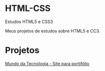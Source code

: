 # HTML-CSS
 Estudos HTML5 e CSS3

Meus projetos de estudos sobre HTML5 e CC3.

<h1>Projetos</h1>

<a href="https://yurtachi.github.io/mundo-tech/"> Mundo da Tecnologia - Site para portifólio</a>